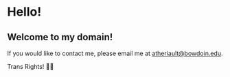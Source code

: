 # Hello!
## Welcome to my domain!

If you would like to contact me, please email me at atheriault@bowdoin.edu.


Trans Rights!
:transgender_flag:
